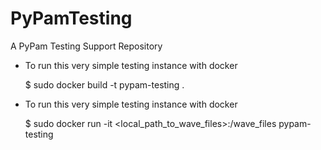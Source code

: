 # PyPamTesting
 A PyPam Testing Support Repository
 

- To run this very simple testing instance with docker

    $ sudo docker build -t pypam-testing .

- To run this very simple testing instance with docker

    $ sudo docker run -it <local_path_to_wave_files>:/wave_files pypam-testing





